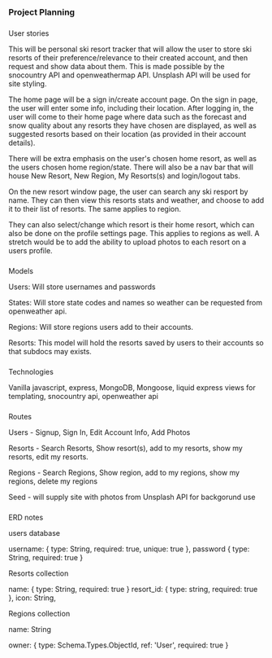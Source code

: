 ### Project Planning

###

User stories

This will be personal ski resort tracker that will allow the user to store
ski resorts of their preference/relevance to their created account, and then request and show data about them. This is made possible by the snocountry API and openweathermap API. Unsplash API will be used for site styling.

The home page will be a sign in/create account page. On the sign in page, the user will enter some info, including their location. After logging in, the user will come to their home page where data such as the forecast and snow quality about any resorts they have chosen are displayed, as well as suggested resorts based on their location (as provided in their account details).

There will be extra emphasis on the user's chosen home resort, as well as the users chosen home region/state. There will also be a nav bar that will house New Resort, New Region, My Resorts(s) and login/logout tabs.

On the new resort window page, the user can search any ski resport by name. They can then view this resorts stats and weather, and choose to add it to their list of resorts. The same applies to region.

They can also select/change which resort is their home resort, which can also be done on the profile settings page. This applies to regions as well. A stretch would be to add the ability to upload photos to each resort on a users profile.

###

Models

Users: Will store usernames and passwords

States: Will store state codes and names so weather can be requested from openweather api.

Regions: Will store regions users add to their accounts.

Resorts: This model will hold the resorts saved by users to their accounts so that subdocs may exists.

###

Technologies

Vanilla javascript, express, MongoDB, Mongoose, liquid express views for templating, snocountry api, openweather api

###

Routes

Users - Signup, Sign In, Edit Account Info, Add Photos

Resorts - Search Resorts, Show resort(s), add to my resorts, show my resorts, edit my resorts.

Regions - Search Regions, Show region, add to my regions, show my regions, delete my regions

Seed - will supply site with photos from Unsplash API for backgorund use

###

ERD notes

users database

username: {
type: String,
required: true,
unique: true
}, password {
type: String,
required: true
}


Resorts collection

name: {
type: String,
required: true
}
resort_id: {
type: string,
required: true
},
icon: String,



Regions collection

name: String

owner: {
type: Schema.Types.ObjectId,
ref: 'User',
required: true
}


